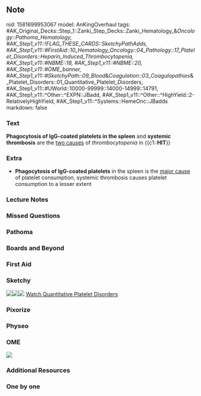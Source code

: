 ## Note
nid: 1581699953067
model: AnKingOverhaul
tags: #AK_Original_Decks::Step_1::Zanki_Step_Decks::Zanki_Hematology_&_Oncology::Pathoma_Hematology, #AK_Step1_v11::!FLAG_THESE_CARDS::SketchyPathAdds, #AK_Step1_v11::#FirstAid::10_Hematology_Oncology::04_Pathology::17_Platelet_Disorders::Heparin_Induced_Thrombocytopenia, #AK_Step1_v11::#NBME::18, #AK_Step1_v11::#NBME::20, #AK_Step1_v11::#OME_banner, #AK_Step1_v11::#SketchyPath::09_Blood_&_Coagulation::03_Coagulopathies_&_Platelet_Disorders::01_Quantitative_Platelet_Disorders, #AK_Step1_v11::#UWorld::10000-99999::14000-14999::14791, #AK_Step1_v11::^Other::^EXPN::JBadd, #AK_Step1_v11::^Other::^HighYield::2-RelativelyHighYield, #AK_Step1_v11::^Systems::HemeOnc::JBadds
markdown: false

### Text
<div>
  <b>Phagocytosis of IgG-coated platelets in the spleen</b> and
  <b>systemic thrombosis</b> are the <u>two causes</u> of
  <i>thrombocytopenia</i> in {{c1::<b>HIT</b>}}
</div>

### Extra
* <b>Phagocytosis of IgG-coated platelets</b> in the spleen is the
<u>major cause</u> of platelet consumption, systemic thrombosis
causes platelet consumption to a lesser extent

### Lecture Notes


### Missed Questions


### Pathoma


### Boards and Beyond


### First Aid


### Sketchy
<img src=
"HIT%20IgG%20coated%20platelets%20in%20spleen.jpg"><img src=
"HIT%20systemic%20thrombosis%20and%20platelet%20consumption.jpg"><img src="Zoverall%20picture-7d641de13ec250a8189f2f0f80582df1e65d5a82.JPG">
<a href=
"https://dashboard.sketchy.com/study/medical/courses/medical-pathophysiology/units/medical-pathophysiology-blood-coagulation/videos/medical-pathophysiology-blood-and-coagulation-coagulopathies-and-platelet-disorders-quantitative-platelet-disorders?utm_source=anki&utm_medium=partnership&utm_campaign=february_update&utm_content=medical">
Watch Quantitative Platelet Disorders</a>

### Pixorize


### Physeo


### OME
<div class="ome-widget">
  <a href="https://onlinemeded.org?ref=anki"><img src=
  "_OME_AnkiFlashcards_General_7.png"></a>
</div>

### Additional Resources


### One by one

